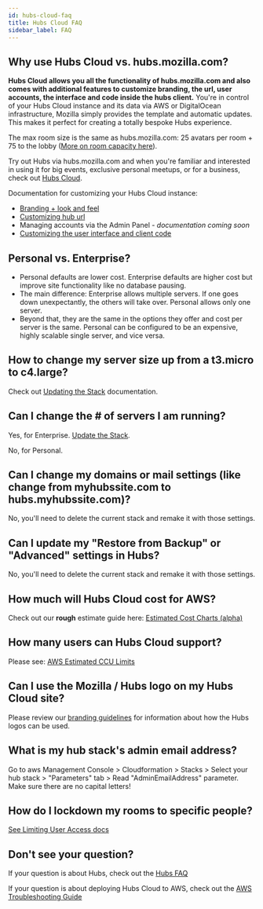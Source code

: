 ```yaml
---
id: hubs-cloud-faq
title: Hubs Cloud FAQ
sidebar_label: FAQ
---
```


## Why use Hubs Cloud vs. hubs.mozilla.com?

**Hubs Cloud allows you all the functionality of hubs.mozilla.com and also comes with additional features to customize branding, the url, user accounts, the interface and code inside the hubs client.** You're in control of your Hubs Cloud instance and its data via AWS or DigitalOcean infrastructure, Mozilla simply provides the template and automatic updates. This makes it perfect for creating a totally bespoke Hubs experience.

The max room size is the same as hubs.mozilla.com: 25 avatars per room + 75 to the lobby ([More on room capacity here](./hubs-faq.md#what-is-the-capacity-of-a-hubs-room)).

Try out Hubs via hubs.mozilla.com and when you're familiar and interested in using it for big events, exclusive personal meetups, or for a business, check out [Hubs Cloud](./hubs-cloud-intro.md).

Documentation for customizing your Hubs Cloud instance:

- [Branding + look and feel](./hubs-cloud-customizing-look-and-feel.md)
- [Customizing hub url](./hubs-cloud-aws-domain-recipes.md)
- Managing accounts via the Admin Panel - _documentation coming soon_
- [Customizing the user interface and client code](./hubs-cloud-custom-clients.md)

## Personal vs. Enterprise?

- Personal defaults are lower cost. Enterprise defaults are higher cost but improve site functionality like no database pausing.
- The main difference: Enterprise allows multiple servers. If one goes down unexpectantly, the others will take over. Personal allows only one server.
- Beyond that, they are the same in the options they offer and cost per server is the same. Personal can be configured to be an expensive, highly scalable single server, and vice versa.

## How to change my server size up from a t3.micro to c4.large?

Check out [Updating the Stack](./hubs-cloud-aws-updating-the-stack.md) documentation.

## Can I change the # of servers I am running?

Yes, for Enterprise. [Update the Stack](./hubs-cloud-aws-updating-the-stack.md).

No, for Personal.

## Can I change my domains or mail settings (like change from myhubssite.com to hubs.myhubssite.com)?

No, you'll need to delete the current stack and remake it with those settings.

## Can I update my "Restore from Backup" or "Advanced" settings in Hubs?

No, you'll need to delete the current stack and remake it with those settings.

## How much will Hubs Cloud cost for AWS?

Check out our **rough** estimate guide here: [Estimated Cost Charts (alpha)](./hubs-cloud-aws-estimated-cost-charts.md)

## How many users can Hubs Cloud support?

Please see: [AWS Estimated CCU Limits](./hubs-cloud-aws-estimated-ccu-limits.md)

## Can I use the Mozilla / Hubs logo on my Hubs Cloud site?

Please review our [branding guidelines](./hubs-cloud-branding.md) for information about how the Hubs logos can be used.

## What is my hub stack's admin email address?

Go to aws Management Console > Cloudformation > Stacks > Select your hub stack > "Parameters" tab > Read "AdminEmailAddress" parameter. Make sure there are no capital letters!

## How do I lockdown my rooms to specific people?

[See Limiting User Access docs](./hubs-cloud-limiting-user-access.md)

## Don't see your question?

If your question is about Hubs, check out the [Hubs FAQ](./hubs-cloud-faq.md)

If your question is about deploying Hubs Cloud to AWS, check out the [AWS Troubleshooting Guide](./hubs-cloud-aws-troubleshooting.md)
